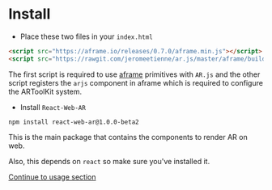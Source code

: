 # Install

* Place these two files in your `index.html`

```html
<script src="https://aframe.io/releases/0.7.0/aframe.min.js"></script>
<script src="https://rawgit.com/jeromeetienne/ar.js/master/aframe/build/aframe-ar.js"></script>
```

The first script is required to use [aframe](aframe.io) primitives with `AR.js` and the other script registers the `arjs` component in aframe which is required to configure the ARToolKit system.

* Install `React-Web-AR`

```
npm install react-web-ar@1.0.0-beta2
```

This is the main package that contains the components to render AR on web.

Also, this depends on `react` so make sure you've installed it. 

[Continue to usage section](./usage.md)
